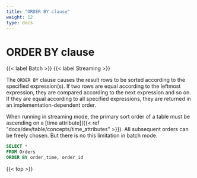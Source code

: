 ```yaml
---
title: "ORDER BY clause"
weight: 12
type: docs
---
```

<!--
Licensed to the Apache Software Foundation (ASF) under one
or more contributor license agreements.  See the NOTICE file
distributed with this work for additional information
regarding copyright ownership.  The ASF licenses this file
to you under the Apache License, Version 2.0 (the
"License"); you may not use this file except in compliance
with the License.  You may obtain a copy of the License at

  http://www.apache.org/licenses/LICENSE-2.0

Unless required by applicable law or agreed to in writing,
software distributed under the License is distributed on an
"AS IS" BASIS, WITHOUT WARRANTIES OR CONDITIONS OF ANY
KIND, either express or implied.  See the License for the
specific language governing permissions and limitations
under the License.
-->

# ORDER BY clause

{{< label Batch >}} {{< label Streaming >}}

The `ORDER BY` clause causes the result rows to be sorted according to the specified expression(s). If two rows are equal according to the leftmost expression, they are compared according to the next expression and so on. If they are equal according to all specified expressions, they are returned in an implementation-dependent order.

When running in streaming mode, the primary sort order of a table must be ascending on a [time attribute]({{< ref "docs/dev/table/concepts/time_attributes" >}}). All subsequent orders can be freely chosen. But there is no this limitation in batch mode.

```sql
SELECT *
FROM Orders
ORDER BY order_time, order_id
```

{{< top >}}
